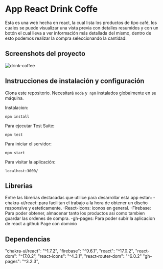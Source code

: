# App React Drink Coffe

Esta es una web hecha en react, la cual lista los productos de tipo café, los cuales se puede visualizar una vista previa con detalles resumidos y con un botón el cual lleva a ver información más detallada del mismo, dentro de esto podemos realizar la compra seleccionando la cantidad.

## Screenshots del proyecto

![drink-coffee](https://user-images.githubusercontent.com/6349622/147896091-e4d6254f-3021-4837-8f21-245b6c0297ef.gif)

## Instrucciones de instalación y configuración

Clona este repositorio. Necesitará `node` y` npm` instalados globalmente en su máquina.

Instalacion:

`npm install`

Para ejecutar Test Suite:

`npm test`

Para iniciar el servidor:

`npm start`

Para visitar la aplicación:

`localhost:3000/`

## Librerias

Entre las librerias destacadas que utilice para desarrollar esta app estan:
-chakra-ui/react: para facilitan el trabajo a la hora de obtener un diseño responsive y esteticamente.
-React-Icons: iconos en general.
-Firebase: Para poder obtener, almacenar tanto los productos asi como tambien guardar las ordenes de compra.
-gh-pages: Para poder subir la aplicacion de react a github Page con dominio

## Dependencias

"chakra-ui/react": "^1.7.2",
"firebase": "^9.6.1",
"react": "^17.0.2",
"react-dom": "^17.0.2",
"react-icons": "^4.3.1",
"react-router-dom": "^6.0.2"
"gh-pages": "^3.2.3",
